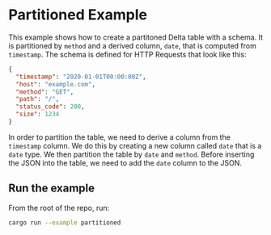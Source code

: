# Partitioned Example

This example shows how to create a partitoned Delta table with a schema. It is partitioned by `method` and a derived column, `date`, that is computed from `timestamp`. The schema is defined for HTTP Requests that look like this:

```json
{
  "timestamp": "2020-01-01T00:00:00Z",
  "host": "example.com",
  "method": "GET",
  "path": "/",
  "status_code": 200,
  "size": 1234
}
```

In order to partition the table, we need to derive a column from the `timestamp` column. We do this by creating a new column called `date` that is a `date` type. We then partition the table by `date` and `method`. Before inserting the JSON into the table, we need to add the `date` column to the JSON.

## Run the example

From the root of the repo, run:

```bash
cargo run --example partitioned
```
